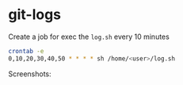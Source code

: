 # git-logs

Create a job for exec the ```log.sh``` every 10 minutes
```bash
crontab -e
0,10,20,30,40,50 * * * * sh /home/<user>/log.sh
```

Screenshots:
